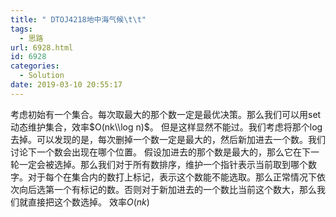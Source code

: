 ```yaml
---
title: " DTOJ4218地中海气候\t\t"
tags:
  - 思路
url: 6928.html
id: 6928
categories:
  - Solution
date: 2019-03-10 20:55:17
---
```


考虑初始有一个集合。每次取最大的那个数一定是最优决策。那么我们可以用set动态维护集合，效率$O(nk\\log n)$。 但是这样显然不能过。我们考虑将那个log去掉。可以发现的是，每次删掉一个数一定是最大的，然后新加进去一个数。我们讨论下一个数会出现在哪个位置。 假设加进去的那个数是最大的，那么它在下一轮一定会被选掉。那么我们对于所有数排序，维护一个指针表示当前取到哪个数字。对于每个在集合内的数打上标记，表示这个数能不能选取。那么正常情况下依次向后选第一个有标记的数。否则对于新加进去的一个数比当前这个数大，那么我们就直接把这个数选掉。 效率$O(nk)$